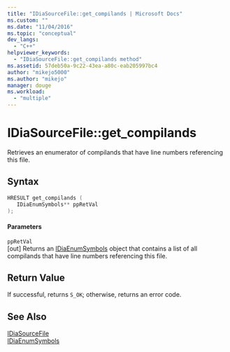 ```yaml
---
title: "IDiaSourceFile::get_compilands | Microsoft Docs"
ms.custom: ""
ms.date: "11/04/2016"
ms.topic: "conceptual"
dev_langs: 
  - "C++"
helpviewer_keywords: 
  - "IDiaSourceFile::get_compilands method"
ms.assetid: 57deb50a-9c22-43ea-a80c-eab205997bc4
author: "mikejo5000"
ms.author: "mikejo"
manager: douge
ms.workload: 
  - "multiple"
---
```

# IDiaSourceFile::get_compilands
Retrieves an enumerator of compilands that have line numbers referencing this file.  
  
## Syntax  
  
```C++  
HRESULT get_compilands (   
   IDiaEnumSymbols** ppRetVal  
);  
```  
  
#### Parameters  
 `ppRetVal`  
 [out] Returns an [IDiaEnumSymbols](../../debugger/debug-interface-access/idiaenumsymbols.md) object that contains a list of all compilands that have line numbers referencing this file.  
  
## Return Value  
 If successful, returns `S_OK`; otherwise, returns an error code.  
  
## See Also  
 [IDiaSourceFile](../../debugger/debug-interface-access/idiasourcefile.md)   
 [IDiaEnumSymbols](../../debugger/debug-interface-access/idiaenumsymbols.md)